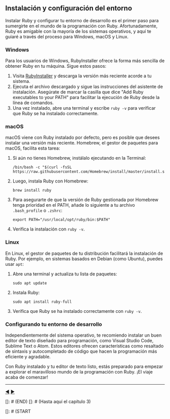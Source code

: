 
## Instalación y configuración del entorno

Instalar Ruby y configurar tu entorno de desarrollo es el primer paso para sumergirte en el mundo de la programación con Ruby. Afortunadamente, Ruby es amigable con la mayoría de los sistemas operativos, y aquí te guiaré a través del proceso para Windows, macOS y Linux.

### **Windows**

Para los usuarios de Windows, RubyInstaller ofrece la forma más sencilla de obtener Ruby en tu máquina. Sigue estos pasos:

1. Visita [RubyInstaller](https://rubyinstaller.org/) y descarga la versión más reciente acorde a tu sistema.
2. Ejecuta el archivo descargado y sigue las instrucciones del asistente de instalación. Asegúrate de marcar la casilla que dice "Add Ruby executables to your PATH" para facilitar la ejecución de Ruby desde la línea de comandos.
3. Una vez instalado, abre una terminal y escribe `ruby -v` para verificar que Ruby se ha instalado correctamente.

### **macOS**

macOS viene con Ruby instalado por defecto, pero es posible que desees instalar una versión más reciente. Homebrew, el gestor de paquetes para macOS, facilita esta tarea:

1. Si aún no tienes Homebrew, instálalo ejecutando en la Terminal:
   ```
   /bin/bash -c "$(curl -fsSL https://raw.githubusercontent.com/Homebrew/install/master/install.sh)"
   ```
2. Luego, instala Ruby con Homebrew:
   ```
   brew install ruby
   ```
3. Para asegurarte de que la versión de Ruby gestionada por Homebrew tenga prioridad en el PATH, añade lo siguiente a tu archivo `.bash_profile` o `.zshrc`:
   ```
   export PATH="/usr/local/opt/ruby/bin:$PATH"
   ```
4. Verifica la instalación con `ruby -v`.

### **Linux**

En Linux, el gestor de paquetes de tu distribución facilitará la instalación de Ruby. Por ejemplo, en sistemas basados en Debian (como Ubuntu), puedes usar `apt`:

1. Abre una terminal y actualiza tu lista de paquetes:
   ```
   sudo apt update
   ```
2. Instala Ruby:
   ```
   sudo apt install ruby-full
   ```
3. Verifica que Ruby se ha instalado correctamente con `ruby -v`.

### **Configurando tu entorno de desarrollo**

Independientemente del sistema operativo, te recomiendo instalar un buen editor de texto diseñado para programación, como Visual Studio Code, Sublime Text o Atom. Estos editores ofrecen características como resaltado de sintaxis y autocompletado de código que hacen la programación más eficiente y agradable.

Con Ruby instalado y tu editor de texto listo, estás preparado para empezar a explorar el maravilloso mundo de la programación con Ruby. ¡El viaje acaba de comenzar!


---
[:arrow_backward:](02-Historia-Ruby.md) [:arrow_forward:](04-Sintaxis.md)

[]: # (END)
[]: # (Hasta aquí el capítulo 3)

[]: # (START